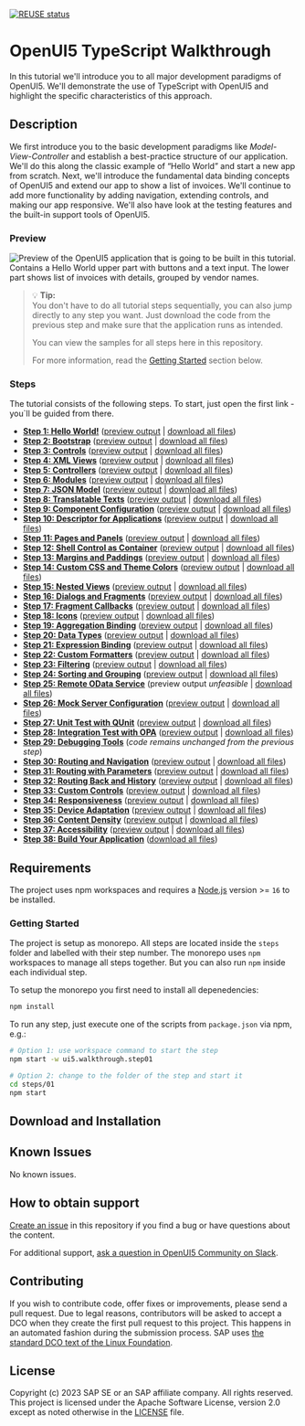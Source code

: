 <!--
# SAP-samples/repository-template
This default template for SAP Samples repositories includes files for README, LICENSE, and .reuse/dep5. All repositories on github.com/SAP-samples will be created based on this template.

# Containing Files

1. The LICENSE file:
In most cases, the license for SAP sample projects is `Apache 2.0`.

2. The .reuse/dep5 file: 
The [Reuse Tool](https://reuse.software/) must be used for your samples project. You can find the .reuse/dep5 in the project initial. Please replace the parts inside the single angle quotation marks < > by the specific information for your repository.

3. The README.md file (this file):
Please edit this file as it is the primary description file for your project. You can find some placeholder titles for sections below.
-->

[![REUSE status](https://api.reuse.software/badge/github.com/SAP-samples/ui5-typescript-walkthrough)](https://api.reuse.software/info/github.com/SAP-samples/ui5-typescript-walkthrough)

# OpenUI5 TypeScript Walkthrough

In this tutorial we'll introduce you to all major development paradigms of OpenUI5. We'll demonstrate the use of TypeScript with OpenUI5 and highlight the specific characteristics of this approach.

## Description

We first introduce you to the basic development paradigms like *Model-View-Controller* and establish a best-practice structure of our application. We'll do this along the classic example of “Hello World” and start a new app from scratch. Next, we'll introduce the fundamental data binding concepts of OpenUI5 and extend our app to show a list of invoices. We'll continue to add more functionality by adding navigation, extending controls, and making our app responsive. We'll also have look at the testing features and the built-in support tools of OpenUI5.

### Preview

![Preview of the OpenUI5 application that is going to be built in this tutorial. Contains a Hello World upper part with buttons and a text input. The lower part shows list of invoices with details, grouped by vendor names.](https://sdk.openui5.org/docs/topics/loiofb12cea5ac9b45bb9007aac5a1a8689f_LowRes.png)

> :bulb: **Tip:** <br>
> You don't have to do all tutorial steps sequentially, you can also jump directly to any step you want. Just download the code from the previous step and make sure that the application runs as intended.
> 
> You can view the samples for all steps here in this repository.
>
> For more information, read the [Getting Started](#getting-started) section below.

### Steps

The tutorial consists of the following steps. To start, just open the first link - you`ll be guided from there.

- **[Step 1: Hello World!](/steps/01/README.md "As you know OpenUI5 is all about HTML5. Let’s get started with building a first “Hello World” with only HTML.")** ([preview output](https://sap-samples.github.io/ui5-typescript-walkthrough/step-01/index.html) | [download all files](https://sap-samples.github.io/ui5-typescript-walkthrough/ui5-typescript-walkthrough-step-01.zip))
- **[Step 2: Bootstrap](/steps/02/README.md "Before we can do something with OpenUI5, we need to load and initialize it. This process of loading and initializing OpenUI5 is called bootstrapping. Once this bootstrapping is finished, we simply	display an alert.")** ([preview output](https://sap-samples.github.io/ui5-typescript-walkthrough/step-02/index-cdn.html) | [download all files](https://sap-samples.github.io/ui5-typescript-walkthrough/ui5-typescript-walkthrough-step-02.zip))
- **[Step 3: Controls](/steps/03/README.md "Now it is time to build our first little UI by replacing the \“Hello World\” text in the HTML body by the OpenUI5 control sap/m/Text. In the beginning, we will use the	JavaScript control interface to set up the UI, the control instance is then placed into the HTML body. ")** ([preview output](https://sap-samples.github.io/ui5-typescript-walkthrough/step-03/index-cdn.html) | [download all files](https://sap-samples.github.io/ui5-typescript-walkthrough/ui5-typescript-walkthrough-step-03.zip))
- **[Step 4: XML Views](/steps/04/README.md "Putting all our UI into the index.ts file will very soon result in a messy setup, and there is quite a bit of work ahead	of us. So let’s do a first modularization by putting the sap/m/Text control into a dedicated view.")** ([preview output](https://sap-samples.github.io/ui5-typescript-walkthrough/step-04/index-cdn.html) | [download all files](https://sap-samples.github.io/ui5-typescript-walkthrough/ui5-typescript-walkthrough-step-04.zip))
- **[Step 5: Controllers](/steps/05/README.md "In this step, we replace the text with a button and show the /“Hello World/” message when the button is pressed. The handling of the button's press event is implemented in the controller of the view.")** ([preview output](https://sap-samples.github.io/ui5-typescript-walkthrough/step-05/index-cdn.html) | [download all files](https://sap-samples.github.io/ui5-typescript-walkthrough/ui5-typescript-walkthrough-step-05.zip))
- **[Step 6: Modules](/steps/06/README.md "In OpenUI5, resources are often referred to as modules. In this step, we replace the alert from the last exercise with a proper Message Toast from the sap.m library.")** ([preview output](https://sap-samples.github.io/ui5-typescript-walkthrough/step-06/index-cdn.html) | [download all files](https://sap-samples.github.io/ui5-typescript-walkthrough/ui5-typescript-walkthrough-step-06.zip))
- **[Step 7: JSON Model](/steps/07/README.md "Now that we have set up the view and controller, it’s about time to think about the M in MVC.")** ([preview output](https://sap-samples.github.io/ui5-typescript-walkthrough/step-07/index-cdn.html) | [download all files](https://sap-samples.github.io/ui5-typescript-walkthrough/ui5-typescript-walkthrough-step-07.zip))
- **[Step 8: Translatable Texts](/steps/08/README.md "In this step we move the texts of our UI to a separate resource file.")** ([preview output](https://sap-samples.github.io/ui5-typescript-walkthrough/step-08/index-cdn.html) | [download all files](https://sap-samples.github.io/ui5-typescript-walkthrough/ui5-typescript-walkthrough-step-08.zip)) 
- **[Step 9: Component Configuration](/steps/09/README.md "After we have introduced all three parts of the Model-View-Controller /(MVC/) concept, we now come to another important structural aspect of OpenUI5. ")** ([preview output](https://sap-samples.github.io/ui5-typescript-walkthrough/step-09/index-cdn.html) | [download all files](https://sap-samples.github.io/ui5-typescript-walkthrough/ui5-typescript-walkthrough-step-09.zip))  
- **[Step 10: Descriptor for Applications](/steps/10/README.md "All application-specific configuration settings will now further be put in a separate descriptor file called manifest.json. This clearly separates the application coding from the configuration settings and makes our app even more flexible. For example, all SAP Fiori applications are realized as components and come with a descriptor file in order to be hosted in the SAP Fiori launchpad.")**  ([preview output](https://sap-samples.github.io/ui5-typescript-walkthrough/step-10/index-cdn.html) | [download all files](https://sap-samples.github.io/ui5-typescript-walkthrough/ui5-typescript-walkthrough-step-10.zip))
- **[Step 11: Pages and Panels](/steps/11/README.md "After all the work on the app structure it’s time to improve the look of our app. We will use two controls from the sap.m library to add a bit more &quot;bling&quot; to our UI. You will also learn about control aggregations in this step.")** ([preview output](https://sap-samples.github.io/ui5-typescript-walkthrough/step-11/index-cdn.html) | [download all files](https://sap-samples.github.io/ui5-typescript-walkthrough/ui5-typescript-walkthrough-step-11.zip)) 
- **[Step 12: Shell Control as Container](/steps/12/README.md "Now we use a shell control as container for our app and use it as our new root element. The shell takes care of visual adaptation of the application to the device’s screen size by introducing a so-called letterbox on desktop screens.")** ([preview output](https://sap-samples.github.io/ui5-typescript-walkthrough/step-12/index-cdn.html) | [download all files](https://sap-samples.github.io/ui5-typescript-walkthrough/ui5-typescript-walkthrough-step-12.zip)) 
- **[Step 13: Margins and Paddings](/steps/13/README.md "Our app content is still glued to the corners of the letterbox. To fine-tune our layout, we can add margins and paddings to the controls that we added in the previous step. ")** ([preview output](https://sap-samples.github.io/ui5-typescript-walkthrough/step-13/index-cdn.html) | [download all files](https://sap-samples.github.io/ui5-typescript-walkthrough/ui5-typescript-walkthrough-step-13.zip)) 
- **[Step 14: Custom CSS and Theme Colors](/steps/14/README.md "Sometimes we need to define some more fine-granular layouts and this is when we can use the flexibility of CSS by adding custom style classes to controls and style them as we like. ")** ([preview output](https://sap-samples.github.io/ui5-typescript-walkthrough/step-14/index-cdn.html) | [download all files](https://sap-samples.github.io/ui5-typescript-walkthrough/ui5-typescript-walkthrough-step-14.zip)) 
- **[Step 15: Nested Views](/steps/15/README.md "Our panel content is getting more and more complex and now it is time to move the panel content to a separate view. With that approach, the application structure is much easier to understand, and the individual parts of the app can be reused.")** ([preview output](https://sap-samples.github.io/ui5-typescript-walkthrough/step-15/index-cdn.html) | [download all files](https://sap-samples.github.io/ui5-typescript-walkthrough/ui5-typescript-walkthrough-step-15.zip)) 
- **[Step 16: Dialogs and Fragments](1/steps/16/README.md "In this step, we will take a closer look at another element which can be used to assemble views: the fragment. ")** ([preview output](https://sap-samples.github.io/ui5-typescript-walkthrough/step-16/index-cdn.html) | [download all files](https://sap-samples.github.io/ui5-typescript-walkthrough/ui5-typescript-walkthrough-step-16.zip)) 
- **[Step 17: Fragment Callbacks](/steps/17/README.md "Now that we have integrated the dialog, it's time to add some user interaction. The user will definitely want to close the dialog again at some point, so we add a button to close the dialog and assign an event handler.")** ([preview output](https://sap-samples.github.io/ui5-typescript-walkthrough/step-17/index-cdn.html) | [download all files](https://sap-samples.github.io/ui5-typescript-walkthrough/ui5-typescript-walkthrough-step-17.zip))
- **[Step 18: Icons](/steps/18/README.md "Our dialog is still pretty much empty. Since OpenUI5 is shipped with a large icon font that contains more than 500 icons, we will add an icon to greet our users when the dialog is opened.")** ([preview output](https://sap-samples.github.io/ui5-typescript-walkthrough/step-18/index-cdn.html) | [download all files](https://sap-samples.github.io/ui5-typescript-walkthrough/ui5-typescript-walkthrough-step-18.zip))  
- **[Step 19: Aggregation Binding](/steps/19/README.md "Now that we have established a good structure for our app, it's time to add some more functionality. We start exploring more features of data binding by adding some invoice data in JSON format that we display in a list below the panel.")** ([preview output](https://sap-samples.github.io/ui5-typescript-walkthrough/step-19/index-cdn.html) | [download all files](https://sap-samples.github.io/ui5-typescript-walkthrough/ui5-typescript-walkthrough-step-19.zip)) 
- **[Step 20: Data Types](/steps/20/README.md "The list of invoices is already looking nice, but what is an invoice without a price assigned? Typically prices are stored in a technical format and with a /'./' delimiter in the data model. For example, our invoice for pineapples has the calculated price 87.2 without a currency. We are going to use the OpenUI5 data types to format the price properly, with a locale-dependent decimal separator and two digits after the separator.")** ([preview output](https://sap-samples.github.io/ui5-typescript-walkthrough/step-20/index-cdn.html) | [download all files](https://sap-samples.github.io/ui5-typescript-walkthrough/ui5-typescript-walkthrough-step-20.zip)) 
- **[Step 21: Expression Binding](/steps/21/README.md "Sometimes the predefined types of OpenUI5 are not flexible enough and you want to do a simple calculation or formatting in the view - that is where expressions are really helpful. We use them to format our price according to the current number in the data model.")** ([preview output](https://sap-samples.github.io/ui5-typescript-walkthrough/step-21/index-cdn.html) | [download all files](https://sap-samples.github.io/ui5-typescript-walkthrough/ui5-typescript-walkthrough-step-21.zip))  
- **[Step 22: Custom Formatters](/steps/22/README.md "If we want to do a more complex logic for formatting properties of our data model, we can also write a custom formatting function. We will now add a localized status with a custom formatter, because the status in our data model is in a rather technical format.")** ([preview output](https://sap-samples.github.io/ui5-typescript-walkthrough/step-22/index-cdn.html) | [download all files](https://sap-samples.github.io/ui5-typescript-walkthrough/ui5-typescript-walkthrough-step-22.zip))
- **[Step 23: Filtering](/steps/23/README.md "In this step, we add a search field for our product list and define a filter that represents the search term. When searching, the list is automatically updated to show only the items that match the search term.")** ([preview output](https://sap-samples.github.io/ui5-typescript-walkthrough/step-23/index-cdn.html) | [download all files](https://sap-samples.github.io/ui5-typescript-walkthrough/ui5-typescript-walkthrough-step-23.zip))
- **[Step 24: Sorting and Grouping](/steps/24/README.md "To make our list of invoices even more user-friendly, we sort it alphabetically instead of just showing the order from the data model. Additionally, we introduce groups and add the company that ships the products so that the data is easier to consume.")** ([preview output](https://sap-samples.github.io/ui5-typescript-walkthrough/step-24/index-cdn.html) | [download all files](https://sap-samples.github.io/ui5-typescript-walkthrough/ui5-typescript-walkthrough-step-24.zip))
- **[Step 25: Remote OData Service](/steps/25/README.md "So far we have worked with local JSON data, but now we will access a real OData service to visualize remote data.")** (preview output *unfeasible* | [download all files](https://sap-samples.github.io/ui5-typescript-walkthrough/ui5-typescript-walkthrough-step-25.zip))
- **[Step 26: Mock Server Configuration](/steps/26/README.md "We just ran our app against a real service, but for developing and testing our app we do not want to rely on the availability of the “real” service or put additional load on the system where the data service is located.")** ([preview output](https://sap-samples.github.io/ui5-typescript-walkthrough/step-26/test/mockServer-cdn.html) | [download all files](https://sap-samples.github.io/ui5-typescript-walkthrough/ui5-typescript-walkthrough-step-26.zip))
- **[Step 27: Unit Test with QUnit](/steps/27/README.md "Now that we have a test folder in the app, we can start to increase our test coverage. ")** ([preview output](https://sap-samples.github.io/ui5-typescript-walkthrough/step-27/test/unit/unitTests-cdn.qunit.html) | [download all files](https://sap-samples.github.io/ui5-typescript-walkthrough/ui5-typescript-walkthrough-step-27.zip))
- **[Step 28: Integration Test with OPA](/steps/28/README.md "If we want to test interaction patterns or more visual features of our app, we can also write an integration test. ")** ([preview output](https://sap-samples.github.io/ui5-typescript-walkthrough/step-28/test/integration/opaTests-cdn.qunit.html) | [download all files](https://sap-samples.github.io/ui5-typescript-walkthrough/ui5-typescript-walkthrough-step-28.zip))
- **[Step 29: Debugging Tools](/steps/29/README.md "Even though we have added a basic test coverage in the previous steps, it seems like we accidentally broke our app, because it does not display prices to our invoices anymore. We need to debug the issue and fix it before someone finds out.")** (*code remains unchanged from the previous step*)
- **[Step 30: Routing and Navigation](/steps/30/README.md "So far, we have put all app content on one single page. As we add more and more features, we want to split the content and put it on separate pages.")** ([preview output](https://sap-samples.github.io/ui5-typescript-walkthrough/step-30/test/mockServer-cdn.html) | [download all files](https://sap-samples.github.io/ui5-typescript-walkthrough/ui5-typescript-walkthrough-step-30.zip))
- **[Step 31: Routing with Parameters](/steps/31/README.md "We can now navigate between the overview and the detail page, but the actual item that we selected in the overview is not displayed on the detail page yet. A typical use case for our app is to show additional information for the selected item on the detail page. ")** ([preview output](https://sap-samples.github.io/ui5-typescript-walkthrough/step-31/test/mockServer-cdn.html) | [download all files](https://sap-samples.github.io/ui5-typescript-walkthrough/ui5-typescript-walkthrough-step-31.zip))
- **[Step 32: Routing Back and History](/steps/32/README.md "Now we can navigate to our detail page and display an invoice, but we cannot go back to the overview page yet. We'll add a back button to the detail page and implement a function that shows our overview page again.")** ([preview output](https://sap-samples.github.io/ui5-typescript-walkthrough/step-32/test/mockServer-cdn.html) | [download all files](https://sap-samples.github.io/ui5-typescript-walkthrough/ui5-typescript-walkthrough-step-32.zip))
- **[Step 33: Custom Controls](/steps/33/README.md "In this step, we are going to extend the functionality of OpenUI5 with a custom control. We want to rate the product shown on the detail page, so we create a composition of multiple standard controls using the OpenUI5 extension mechanism and add some glue code to make them work nicely together. This way, we can reuse the control across the app and keep all related functionality in one module.")** ([preview output](https://sap-samples.github.io/ui5-typescript-walkthrough/step-33/test/mockServer-cdn.html) | [download all files](https://sap-samples.github.io/ui5-typescript-walkthrough/ui5-typescript-walkthrough-step-33.zip))
- **[Step 34: Responsiveness](/steps/34/README.md "In this step, we improve the responsiveness of our app. OpenUI5 applications can be run on phone, tablet, and desktop devices and we can configure the application to make best use of the screen estate for each scenario. Fortunately, OpenUI5 controls like the 	sap.m.Table already deliver a lot of features that we can use.")** ([preview output](https://sap-samples.github.io/ui5-typescript-walkthrough/step-34/test/mockServer-cdn.html) | [download all files](https://sap-samples.github.io/ui5-typescript-walkthrough/ui5-typescript-walkthrough-step-34.zip))
- **[Step 35: Device Adaptation](/steps/35/README.md "We now configure the visibility and properties of controls based on the device that we run the application on. By making use of the sap.ui.Device API and defining a device model we will make the app look great on many devices.")** ([preview output](https://sap-samples.github.io/ui5-typescript-walkthrough/step-35/test/mockServer-cdn.html) | [download all files](https://sap-samples.github.io/ui5-typescript-walkthrough/ui5-typescript-walkthrough-step-35.zip))
- **[Step 36: Content Density](/steps/36/README.md "In this step of our Walkthrough tutorial, we adjust the content density based on the user’s device. OpenUI5 contains different content densities allowing you to display larger controls for touch-enabled devices and a smaller, more compact design for devices that are operated by mouse. In our app, we will detect the device and adjust the density accordingly.")** ([preview output](https://sap-samples.github.io/ui5-typescript-walkthrough/step-36/test/mockServer-cdn.html) | [download all files](https://sap-samples.github.io/ui5-typescript-walkthrough/ui5-typescript-walkthrough-step-36.zip))
- **[Step 37: Accessibility](/steps/37/README.md "In this step we're going to improve the accessibility of our app.")** ([preview output](https://sap-samples.github.io/ui5-typescript-walkthrough/step-37/test/mockServer-cdn.html) | [download all files](https://sap-samples.github.io/ui5-typescript-walkthrough/ui5-typescript-walkthrough-step-37.zip))
- **[Step 38: Build Your Application](/steps/38/README.md "In this step we're going to build our application and consume the speed of a built OpenUI5 application.")** ([download all files](https://sap-samples.github.io/ui5-typescript-walkthrough/ui5-typescript-walkthrough-step-38.zip))

## Requirements

The project uses npm workspaces and requires a [Node.js](https://nodejs.org/) version  >= `16` to be installed.

### Getting Started

The project is setup as monorepo. All steps are located inside the `steps` folder and labelled with their step number. The monorepo uses `npm` workspaces to manage all steps together. But you can also run `npm` inside each individual step.

To setup the monorepo you first need to install all depenedencies:

```sh
npm install
```

To run any step, just execute one of the scripts from `package.json` via npm, e.g.:

```sh
# Option 1: use workspace command to start the step
npm start -w ui5.walkthrough.step01

# Option 2: change to the folder of the step and start it
cd steps/01 
npm start
```

## Download and Installation

<!--
TODO

* create GitHub pages to showcase the built examples
* create ZIP files for each step which can be downloaded
-->

## Known Issues

No known issues.

## How to obtain support

[Create an issue](https://github.com/SAP-samples/ui5-typescript-walkthrough/issues) in this repository if you find a bug or have questions about the content.

For additional support, [ask a question in OpenUI5 Community on Slack](https://ui5-slack-invite.cfapps.eu10.hana.ondemand.com/).

## Contributing

If you wish to contribute code, offer fixes or improvements, please send a pull request. Due to legal reasons, contributors will be asked to accept a DCO when they create the first pull request to this project. This happens in an automated fashion during the submission process. SAP uses [the standard DCO text of the Linux Foundation](https://developercertificate.org/).

## License

Copyright (c) 2023 SAP SE or an SAP affiliate company. All rights reserved. This project is licensed under the Apache Software License, version 2.0 except as noted otherwise in the [LICENSE](LICENSE) file.
